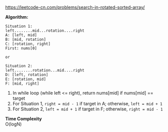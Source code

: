 https://leetcode-cn.com/problems/search-in-rotated-sorted-array/ <br />

**Algorithm:** <br />
```
Situation 1:
left........mid...rotation....right
A: [left, mid]
B: [mid, rotation]
C: [rotation, right]
First: nums[0]

or

Situation 2:
left........rotation...mid....right
D: [left, rotation]
E: [rotation, mid]
F: [mid, right]
```
1. In while loop (while left <= right), return nums[mid] if nums[mid] == target <br />
2. For Situation 1, `right = mid - 1` if target in A; otherwise, `left = mid + 1` <br />
2. For Situation 2, `left = mid + 1` if target in F; otherwise, `right = mid - 1` <br />

**Time Complexity** <br />
O(logN)
